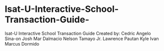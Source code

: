 # Isat-U-Interactive-School-Transaction-Guide-
Isat-U Interactive School Transaction Guide
Created by: Cedric Angelo Sina-on
            Josh Mar Dalmacio
            Nelson Tamayo Jr.
            Lawrence Pautan
            Kyle Ivan Marcus Dormido
